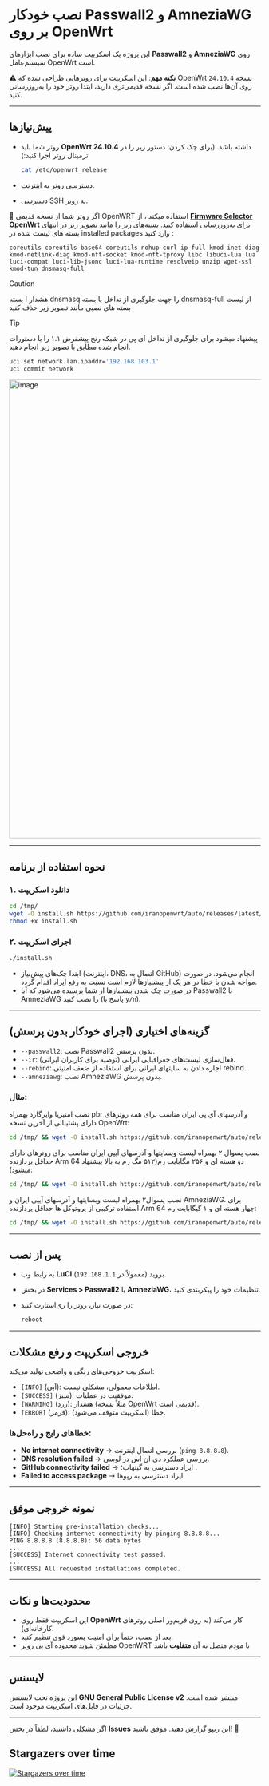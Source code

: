 # نصب خودکار Passwall2 و AmneziaWG بر روی OpenWrt

این پروژه یک اسکریپت ساده برای نصب ابزارهای **Passwall2** و **AmneziaWG** روی سیستم‌عامل OpenWrt است.

⚠️ **نکته مهم**: این اسکریپت برای روترهایی طراحی شده که OpenWrt نسخه `24.10.4` روی آن‌ها نصب شده است. اگر نسخه قدیمی‌تری دارید، ابتدا روتر خود را به‌روزرسانی کنید.

---

## پیش‌نیازها

* روتر شما باید **OpenWrt 24.10.4** داشته باشد.
  (برای چک کردن: دستور زیر را در ترمینال روتر اجرا کنید:)

  ```sh
  cat /etc/openwrt_release
  ```
* دسترسی روتر به اینترنت.
* دسترسی SSH به روتر.

📌 اگر روتر شما از نسخه قدیمی OpenWRT استفاده میکند ، از **[Firmware Selector OpenWrt](https://firmware-selector.openwrt.org/)** برای به‌روزرسانی استفاده کنید.
بسته‌های زیر را مانند تصویر زیر در انتهای بسته های لیست شده در installed packages وارد کنید :
```
coreutils coreutils-base64 coreutils-nohup curl ip-full kmod-inet-diag kmod-netlink-diag kmod-nft-socket kmod-nft-tproxy libc libuci-lua lua luci-compat luci-lib-jsonc luci-lua-runtime resolveip unzip wget-ssl kmod-tun dnsmasq-full
```

> [!CAUTION]
> هشدار ! بسته dnsmasq را جهت جلوگیری از تداخل با بسته dnsmasq-full از لیست بسته های نصبی مانند تصویر زیر حذف کنید


> [!TIP]
> پیشنهاد میشود برای جلوگیری از تداخل آی پی در شبکه رنج پیشفرض ۱.۱ را با دستورات انجام شده مطابق با تصویر زیر انجام دهید.
> ```sh
> uci set network.lan.ipaddr='192.168.103.1'
> uci commit network
> ```


<img width="1060" height="919" alt="image" src="https://github.com/user-attachments/assets/ce880844-5d9a-48e4-815c-c6cd01490ec7" />


---

## نحوه استفاده از برنامه

### ۱. دانلود اسکریپت

```sh
cd /tmp/
wget -O install.sh https://github.com/iranopenwrt/auto/releases/latest/download/install.sh
chmod +x install.sh
```

### ۲. اجرای اسکریپت

```sh
./install.sh
```

* ابتدا چک‌های پیش‌نیاز (اینترنت، DNS، اتصال به GitHub) انجام می‌شود. در صورت مواجه شدن با خطا در هر یک از پیشنیازها لازم است نسبت به رفع ایراد اقدام گردد.  
* در صورت چک شدن پیشنیازها از شما پرسیده می‌شود که آیا Passwall2 یا AmneziaWG را نصب کنید (پاسخ با `y/n`).

---

## گزینه‌های اختیاری (اجرای خودکار بدون پرسش)

* `--passwall2`: نصب Passwall2 بدون پرسش.
* `--ir`: فعال‌سازی لیست‌های جغرافیایی ایرانی (توصیه برای کاربران ایرانی).
* `--rebind`: اجازه دادن به سایتهای ایرانی برای استفاده از ضعف امنیتی rebind.
* `--amneziawg`: نصب AmneziaWG بدون پرسش.

### مثال:
نصب امنیزیا وایرگارد بهمراه pbr و آدرسهای آي پی ایران مناسب برای همه روترهای دارای پشتیبانی از آخرین نسخه OpenWrt:
```sh
cd /tmp/ && wget -O install.sh https://github.com/iranopenwrt/auto/releases/latest/download/install.sh && sh install.sh --amnezia --pbr --ir
```

نصب پسوال ۲ بهمراه لیست وبسایتها و آدرسهای آیپی ایران مناسب برای روترهای دارای حداقل پردازنده Arm 64 دو هسته ای و ۲۵۶ مگابایت رم(‌۵۱۲ مگ رم به بالا پیشنهاد میشود):
```sh
cd /tmp/ && wget -O install.sh https://github.com/iranopenwrt/auto/releases/latest/download/install.sh && sh install.sh --passwall2 --ir --rebind
```
 نصب پسوال۲ بهمراه لیست وبسایتها و آدرسهای آیپی ایران و AmneziaWG. برای استفاده ترکیبی از پروتوکل ها حداقل پردازنده Arm 64 چهار هسته ای و ۱ گیگابایت رم:

```sh
cd /tmp/ && wget -O install.sh https://github.com/iranopenwrt/auto/releases/latest/download/install.sh && sh install.sh --passwall2 --ir --rebind --amneziawg
```
---

## پس از نصب

* به رابط وب **LuCI** بروید (معمولاً در `192.168.1.1`).
* در بخش **Services > Passwall2** یا **AmneziaWG**، تنظیمات خود را پیکربندی کنید.
* در صورت نیاز، روتر را ری‌استارت کنید:

  ```sh
  reboot
  ```

---

## خروجی اسکریپت و رفع مشکلات

اسکریپت خروجی‌های رنگی و واضحی تولید می‌کند:

* `[INFO]` (آبی): اطلاعات معمولی، مشکلی نیست.
* `[SUCCESS]` (سبز): موفقیت در عملیات.
* `[WARNING]` (زرد): هشدار (مثلاً نسخه OpenWrt قدیمی است).
* `[ERROR]` (قرمز): خطا (اسکریپت متوقف می‌شود).

### خطاهای رایج و راه‌حل‌ها:

* **No internet connectivity** → بررسی اتصال اینترنت (`ping 8.8.8.8`).
* **DNS resolution failed** → بررسی عملکرد دی ان اس در لوسی.
* **GitHub connectivity failed** → ایراد دسترسی به گیتهاب؛ .
* **Failed to access package** → ایراد دسترسی به رپوها

---

## نمونه خروجی موفق

```text
[INFO] Starting pre-installation checks...
[INFO] Checking internet connectivity by pinging 8.8.8.8...
PING 8.8.8.8 (8.8.8.8): 56 data bytes
...
[SUCCESS] Internet connectivity test passed.
...
[SUCCESS] All requested installations completed.
```

---

## محدودیت‌ها و نکات

* این اسکریپت فقط روی **OpenWrt** کار می‌کند (نه روی فریم‌ور اصلی روترهای کارخانه‌ای).
* بعد از نصب، حتماً برای امنیت پسورد قوی تنظیم کنید.
* مطمئن شوید محدوده آی پی روتر OpenWRT با مودم متصل به آن **متفاوت** باشد

---

## لایسنس

این پروژه تحت لایسنس **GNU General Public License v2** منتشر شده است.
جزئیات در فایل‌های اسکریپت موجود است.

---

اگر مشکلی داشتید، لطفاً در بخش **Issues** این ریپو گزارش دهید.
موفق باشید! 🚀

                        
## Stargazers over time
[![Stargazers over time](https://starchart.cc/iranopenwrt/auto.svg?variant=dark)](https://starchart.cc/iranopenwrt/auto)
